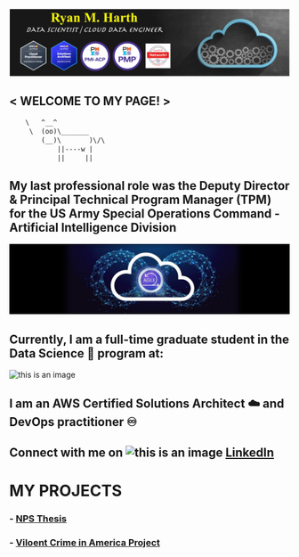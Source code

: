 ![this is an image](https://github.com/JediViking18a/JediViking18a/blob/main/Ryan_GitHub_banner.jpg)

## < WELCOME TO MY PAGE! >
 
        \   ^__^
         \  (oo)\_______
            (__)\       )\/\
                ||----w |
                ||     ||
                
## My last professional role was the Deputy Director & Principal Technical Program Manager (TPM) for the US Army Special Operations Command - Artificial Intelligence Division
![this is an image](https://github.com/JediViking18a/JediViking18a/blob/main/Cloud_Agile_Devops.jpeg)

## Currently, I am a full-time graduate student in the Data Science 🤖 program at: 
 ![this is an image](https://imgs.search.brave.com/22afFzHS2v0bVcRZKA6Dtg6YZ6lqUieG9RbQpCV0buk/rs:fit:653:225:1/g:ce/aHR0cHM6Ly90c2U0/Lm1tLmJpbmcubmV0/L3RoP2lkPU9JUC5p/TGcyYVN5NGR6bHZN/bHVtWmVvRy13QUFB/QSZwaWQ9QXBp)


            
## I am an AWS Certified Solutions Architect ☁️ and DevOps practitioner ♾️    
  
  
## Connect with me on ![this is an image](https://findicons.com/files/icons/1979/social/50/linkedin.png) [LinkedIn](https://www.linkedin.com/in/ryan-m-harth/)

# MY PROJECTS
### - [NPS Thesis](https://calhoun.nps.edu/handle/10945/61341)
### - [Viloent Crime in America Project](https://drive.google.com/file/d/1T_kxDkPaK_rU1fyFrs26KKQpWPvzwvxG/view?usp=sharing)
